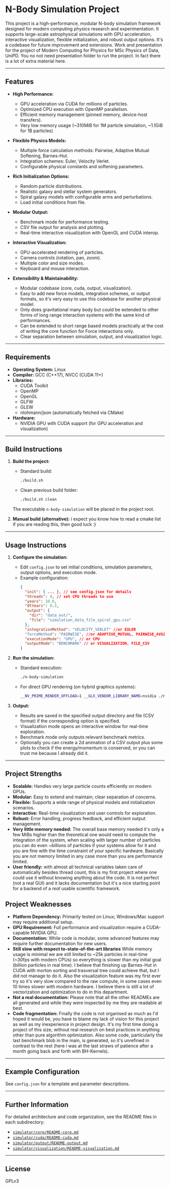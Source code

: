 # N-Body Simulation Project

This project is a high-performance, modular N-body simulation framework designed for modern computing physics research and experimentation. It supports large-scale astrophysical simulations with GPU acceleration, interactive visualization, flexible initialization, and robust output options.
It's a codebase for future improvement and extensions. Work and presentation for the project of Modern Computing for Physics for MSc Physics of Data, UniPD.
You no not need presentation folder to run the project. In fact there is a lot of extra material here.

---

## Features

- **High Performance:**  
  - GPU acceleration via CUDA for millions of particles.
  - Optimized CPU execution with OpenMP parallelism.
  - Efficient memory management (pinned memory, device-host transfers).
  - Very low memory usage (~310MiB for 1M particle simulation, ~1.1GiB for 1B particles)

- **Flexible Physics Models:**  
  - Multiple force calculation methods: Pairwise, Adaptive Mutual Softening, Barnes-Hut.
  - Integration schemes: Euler, Velocity Verlet.
  - Configurable physical constants and softening parameters.

- **Rich Initialization Options:**  
  - Random particle distributions.
  - Realistic galaxy and stellar system generators.
  - Spiral galaxy models with configurable arms and perturbations.
  - Load initial conditions from file.

- **Modular Output:**  
  - Benchmark mode for performance testing.
  - CSV file output for analysis and plotting.
  - Real-time interactive visualization with OpenGL and CUDA interop.

- **Interactive Visualization:**  
  - GPU-accelerated rendering of particles.
  - Camera controls (rotation, pan, zoom).
  - Multiple color and size modes.
  - Keyboard and mouse interaction.

- **Extensibility & Maintainability:**  
  - Modular codebase (core, cuda, output, visualization).
  - Easy to add new force models, integration schemes, or output formats, so it's very easy to use this codebase for another physical model.
  - Only does gravitational many body but could be extended to other forms of long range interaction systems with the same kind of performances.
  - Can be extended to short range based models practically at the cost of writing the core function for Force interactions only.
  - Clear separation between simulation, output, and visualization logic.

---

## Requirements

- **Operating System:** Linux
- **Compiler:** GCC (C++17), NVCC (CUDA 11+)
- **Libraries:**  
  - CUDA Toolkit  
  - OpenMP  
  - OpenGL  
  - GLFW  
  - GLEW  
  - nlohmann/json (automatically fetched via CMake)
- **Hardware:**  
  - NVIDIA GPU with CUDA support (for GPU acceleration and visualization)

---

## Build Instructions

1. **Build the project:**
   - Standard build:
     ```bash
     ./build.sh
     ```
   - Clean previous build folder:
     ```bash
     ./build.sh clean
     ```

   The executable `n-body-simulation` will be placed in the project root.

2. **Manual build (alternative):**
  i expect you know how to read a cmake list if you are reading this, then good luck :)

---

## Usage Instructions

1. **Configure the simulation:**
   - Edit `config.json` to set initial conditions, simulation parameters, output options, and execution mode.
   - Example configuration:
     ```json
     {
       "init": { ... }, // see config.json for details
       "threads": 4, // set CPU threads to use
       "years": 10.0,
       "dtYears": 0.3,
       "output": {
         "dir": "data_out/",
         "file": "simulation_data_file_spiral_gpu.csv"
       },
       "integrationMethod": "VELOCITY_VERLET" //or EULER
       "forceMethod": "PAIRWISE", //or ADAPTIVE_MUTUAL, PAIRWISE_AVX2_FP32, BARNES_HUT (only CPU)
       "executionMode": "GPU", // or CPU
       "outputMode": "BENCHMARK" // or VISUALIZATION, FILE_CSV
     }
     ```

2. **Run the simulation:**
   - Standard execution:
     ```bash
     ./n-body-simulation
     ```
   - For direct GPU rendering (on hybrid graphics systems):
     ```bash
     __NV_PRIME_RENDER_OFFLOAD=1 __GLX_VENDOR_LIBRARY_NAME=nvidia ./n-body-simulation
     ```

3. **Output:**
   - Results are saved in the specified output directory and file (CSV format) if the corresponding option is specified.
   - Visualization mode opens an interactive window for real-time exploration.
   - Benchmark mode only outputs relevant benchmark metrics.
   - Optionally you can create a 2d animation of a CSV output plus some plots to check if the energy/momentum is conserved, or you can trust me because I already did it.

---

## Project Strengths

- **Scalable:** Handles very large particle counts efficiently on modern GPUs.
- **Modular:** Easy to extend and maintain; clear separation of concerns.
- **Flexible:** Supports a wide range of physical models and initialization scenarios.
- **Interactive:** Real-time visualization and user controls for exploration.
- **Robust:** Error handling, progress feedback, and efficient output management.
- **Very little memory needed:** The overall base memory needed it's only a few MiBs higher than the theoretical one would need to compute the integration of the system, when scaling with larger number of particles you can do even ~billions of particles if your systems allow for it and you are fine with the time constraint of your specific hardware. Basically you are not memory limited in any case more than you are performance limited.
- **User friendly:** with almost all technical variables taken care of automatically besides thread count, this is my first project where one could use it without knowing anything about the code. It is not perfect (not a real GUI) and it lacks documentation but it's a nice starting point for a backend of a *real* usable scientific framework.

## Project Weaknesses

- **Platform Dependency:** Primarily tested on Linux; Windows/Mac support may require additional setup.
- **GPU Requirement:** Full performance and visualization require a CUDA-capable NVIDIA GPU.
- **Documentation:** While code is modular, some advanced features may require further documentation for new users.
- **Still slow with respect to-state-of-the-art libraries** While memory usage is minimal we are still limited to ~25k particles in real-time (~30fps with modern CPUs) so everything is slower than my initial goal (billion particles in real time). I believe that finishing up Barnes-Hut in CUDA with morton sorting and trasversal tree could achieve that, but I did not manage to do it. Also the visualization feature was my first ever try so it's very slow compared to the raw compute, in some cases even 10 times slower with modern hardware. I believe there is still a lot of vectorization and optimization to do in this department.
- **Not a real documentation:** Please note that all the other READMEs are all generated and while they were inspected by me they are readable at best.
- **Code fragmentation:** Finally the code is not organised as much as I'd hoped it would be, you have to blame my lack of vision for this project as well as my inexperience in project design. It's my first time doing a project of this size, without real research on best practices in anything other than pure algorithm optimization. Also some code, particularly the last benchmark blob in the main, is generated, so it's unrefined in contrast to the rest (here i was at the last straws of patience after a month going back and forth with BH-Kernels).

---

## Example Configuration

See `config.json` for a template and parameter descriptions.

---

## Further Information

For detailed architecture and code organization, see the README files in each subdirectory:
- [`simulator/core/README-core.md`](simulator/core/README-core.md)
- [`simulator/cuda/README-cuda.md`](simulator/cuda/README-cuda.md)
- [`simulator/output/README-output.md`](simulator/output/README-output.md)
- [`simulator/visualization/README-visualization.md`](simulator/visualization/README-visualization.md)

---

## License

GPLv3
